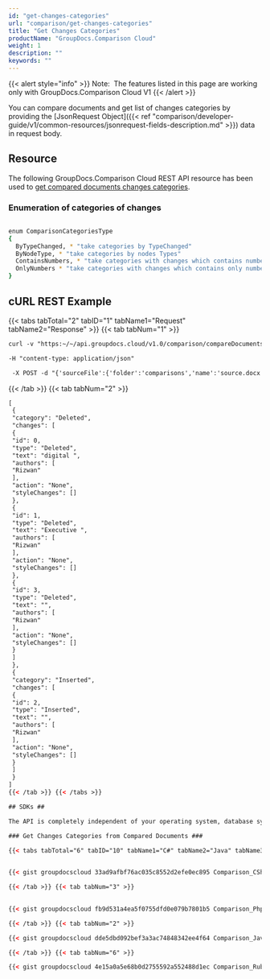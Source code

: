 ```yaml
---
id: "get-changes-categories"
url: "comparison/get-changes-categories"
title: "Get Changes Categories"
productName: "GroupDocs.Comparison Cloud"
weight: 1
description: ""
keywords: ""
---
```


{{< alert style="info" >}}
Note:  The features listed in this page are working only with GroupDocs.Comparison Cloud V1
{{< /alert >}}

You can compare documents and get list of changes categories by providing the [JsonRequest Object]({{< ref "comparison/developer-guide/v1/common-resources/jsonrequest-fields-description.md" >}}) data in request body.

## Resource ##

The following GroupDocs.Comparison Cloud REST API resource has been used to [get compared documents changes categories](https://apireference.groupdocs.cloud/comparison/#!/Changes/PostCategoriesChanges).

### Enumeration of categories of changes ###

```bash

enum ComparisonCategoriesType
{
  ByTypeChanged, * "take categories by TypeChanged"
  ByNodeType, * "take categories by nodes Types"
  ContainsNumbers, * "take categories with changes which contains numbers"
  OnlyNumbers * "take categories with changes which contains only numbers"
}

```

## cURL REST Example ##

{{< tabs tabTotal="2" tabID="1" tabName1="Request" tabName2="Response" >}} {{< tab tabNum="1" >}}

```html
curl -v "https:~/~/api.groupdocs.cloud/v1.0/comparison/compareDocuments/changes/categories?categoriesType#ByTypeChanged&appsid#XXXX&signature#XXX-XX"

-H "content-type: application/json"

 -X POST -d "{'sourceFile':{'folder':'comparisons','name':'source.docx','password':''},'targetFiles':[{'folder':'comparisons','name':'target.docx','password':''}]}"
```

{{< /tab >}} {{< tab tabNum="2" >}}

```html
[
 {
 "category": "Deleted",
 "changes": [
 {
 "id": 0,
 "type": "Deleted",
 "text": "digital ",
 "authors": [
 "Rizwan"
 ],
 "action": "None",
 "styleChanges": []
 },
 {
 "id": 1,
 "type": "Deleted",
 "text": "Executive ",
 "authors": [
 "Rizwan"
 ],
 "action": "None",
 "styleChanges": []
 },
 {
 "id": 3,
 "type": "Deleted",
 "text": "",
 "authors": [
 "Rizwan"
 ],
 "action": "None",
 "styleChanges": []
 }
 ]
 },
 {
 "category": "Inserted",
 "changes": [
 {
 "id": 2,
 "type": "Inserted",
 "text": "",
 "authors": [
 "Rizwan"
 ],
 "action": "None",
 "styleChanges": []
 }
 ]
 }
]
{{< /tab >}} {{< /tabs >}}

## SDKs ##

The API is completely independent of your operating system, database system or development language. We provide and support API SDKs in many development languages in order to make it even easier to integrate. You can see our available SDKs list [here](https://github.com/groupdocs-comparison-cloud).

### Get Changes Categories from Compared Documents ###

{{< tabs tabTotal="6" tabID="10" tabName1="C#" tabName2="Java" tabName3="PHP" tabName4="Node.js" tabName5="Python" tabName6="Ruby" >}} {{< tab tabNum="1" >}}

 
{{< gist groupdocscloud 33ad9afbf76ac035c8552d2efe0ec895 Comparison_CSharp_Get_Changes_Categories.cs >}}

{{< /tab >}} {{< tab tabNum="3" >}}

 
{{< gist groupdocscloud fb9d531a4ea5f0755dfd0e079b7801b5 Comparison_Php_Get_Changes_Categories.php >}}

{{< /tab >}} {{< tab tabNum="2" >}}

{{< gist groupdocscloud dde5dbd092bef3a3ac74848342ee4f64 Comparison_Java_Get_Changes_Categories.java >}}

{{< /tab >}} {{< tab tabNum="6" >}}

{{< gist groupdocscloud 4e15a0a5e68b0d2755592a552488d1ec Comparison_Ruby_get_changes_categories.rb >}}
